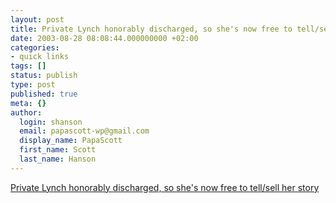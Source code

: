 ```yaml
---
layout: post
title: Private Lynch honorably discharged, so she's now free to tell/sell her story.
date: 2003-08-28 08:08:44.000000000 +02:00
categories:
- quick links
tags: []
status: publish
type: post
published: true
meta: {}
author:
  login: shanson
  email: papascott-wp@gmail.com
  display_name: PapaScott
  first_name: Scott
  last_name: Hanson
---
```

<p><a title="I hope she makes a mint" href="http://www.buzzmachine.com/archives/2003_08.html#004541">Private Lynch honorably discharged, so she's now free to tell/sell her story</a></p>
